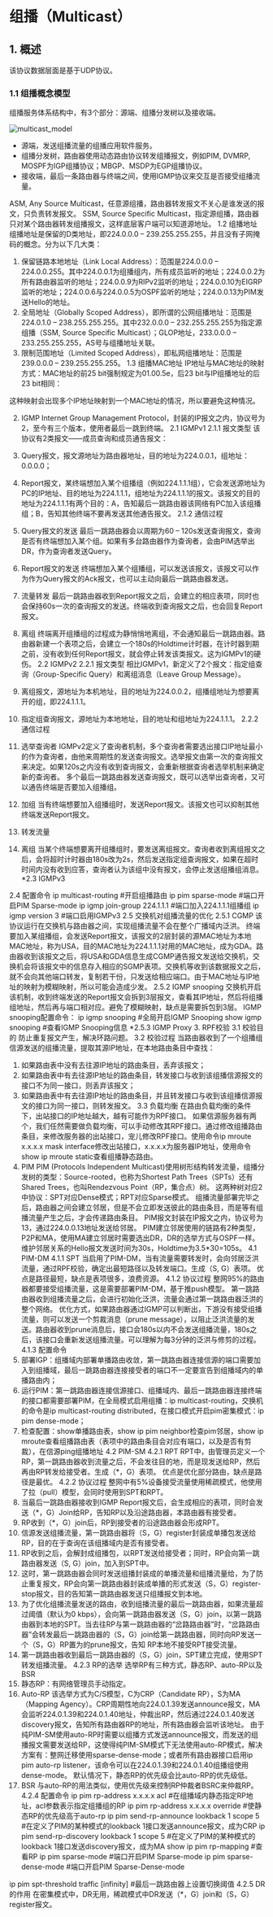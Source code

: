 # 组播（Multicast）
## 1. 概述
该协议数据层面是基于UDP协议。
### 1.1 组播概念模型
组播服务体系结构中，有3个部分：源端、组播分发树以及接收端。

![multicast_model](https://github.com/Minions1128/net_tech_notes/blob/master/img/multicast_model.jpg "multicast_model")
* 源端，发送组播流量的组播应用软件服务。
* 组播分发树，路由器使用动态路由协议转发组播报文，例如PIM, DVMRP, MOSPF为IGP组播协议；MBGP、MSDP为EGP组播协议。
* 接收端，最后一条路由器与终端之间，使用IGMP协议来交互是否接受组播流量。








ASM, Any Source Multicast，任意源组播，路由器转发报文不关心是谁发送的报文，只负责转发报文。
SSM, Source Specific Multicast，指定源组播，路由器只对某个路由器转发组播报文，这样底层客户端可以知道源地址。
1.2 组播地址
组播地址是保留的D类地址，即224.0.0.0 – 239.255.255.255，并且没有子网掩码的概念。分为以下几大类：
1.  保留链路本地地址（Link Local Address）：范围是224.0.0.0 – 224.0.0.255。其中224.0.0.1为组播组内，所有成员监听的地址；224.0.0.2为所有路由器监听的地址；224.0.0.9为RIPv2监听的地址；224.0.0.10为EIGRP监听的地址；224.0.0.6与224.0.0.5为OSPF监听的地址；224.0.0.13为PIM发送Hello的地址。
2.  全局地址（Globally Scoped Address），即所谓的公网组播地址：范围是224.0.1.0 – 238.255.255.255。其中232.0.0.0 – 232.255.255.255为指定源组播（SSM, Source Specific Multicast）；GLOP地址，233.0.0.0 – 233.255.255.255，AS号与组播地址关联。
3.  限制范围地址（Limited Scoped Address），即私网组播地址：范围是239.0.0.0 – 239.255.255.255。
1.3 组播MAC地址
IP地址与MAC地址的映射方式：MAC地址的前25 bit强制规定为01.00.5e，后23 bit与IP组播地址的后23 bit相同：
 
这种映射会出现多个IP地址映射到一个MAC地址的情况，所以要避免这种情况。

2. IGMP
Internet Group Management Protocol，封装的IP报文之内，协议号为2，至今有三个版本，使用者最后一跳到终端。
2.1 IGMPv1
2.1.1 报文类型
该协议有2类报文——成员查询和成员通告报文：
 
1.  Query报文，报文源地址为路由器地址，目的地址为224.0.0.1，组地址：0.0.0.0；
2.  Report报文，某终端想加入某个组播组（例如224.1.1.1组），它会发送源地址为PC的IP地址、目的地址为224.1.1.1，组地址为224.1.1.1的报文。该报文的目的地址为224.1.1.1有两个目的：A，告知最后一跳路由器该网络有PC加入该组播组；B，告知其他终端不要再发送其他通告报文。
2.1.2 通信过程
1. Query报文的发送
最后一跳路由器会以周期为60 – 120s发送查询报文，查询是否有终端想加入某个组。如果有多台路由器作为查询者，会由PIM选举出DR，作为查询者发送Query。
2. Report报文的发送
终端想加入某个组播组，可以发送该报文，该报文可以作为作为Query报文的Ack报文，也可以主动向最后一跳路由器发送。
3. 流量转发
最后一跳路由器收到Report报文之后，会建立的相应表项，同时也会保持60s一次的查询报文的发送。终端收到查询报文之后，也会回复Report报文。
4. 离组
终端离开组播组的过程成为静悄悄地离组，不会通知最后一跳路由器。路由器新建一个表项之后，会建立一个180s的Holdtime计时器，在计时器到期之前，没有收到任何Report报文，就会停止转发该类报文。这为IGMPv1的硬伤。
2.2 IGMPv2
2.2.1 报文类型
相比IGMPv1，新定义了2个报文：指定组查询（Group-Specific Query）和离组消息（Leave Group Message）。
 
 
3. 离组报文，源地址为本机地址，目的地址为224.0.0.2，组播组地址为想要离开的组，即224.1.1.1。
4. 指定组查询报文，源地址为本地地址，目的地址和组地址为224.1.1.1。
2.2.2 通信过程
1. 选举查询者
IGMPv2定义了查询者机制，多个查询者需要选出接口IP地址最小的作为查询者，由他来周期性的发送查询报文。选举报文由第一次的查询报文来决定。如果120s之内没有收到查询报文，会重新根据查询者选举机制来确定新的查询者。
多个最后一跳路由器发送查询报文，既可以选举出查询者，又可以通告终端是否要加入组播组。
2. 加组
当有终端想要加入组播组时，发送Report报文。该报文也可以抑制其他终端发送Report报文。
3. 转发流量
4. 离组
当某个终端想要离开组播组时，要发送离组报文。查询者收到离组报文之后，会将超时计时器由180s改为2s，然后发送指定组查询报文，如果在超时时间内没有收到应答，查询者认为该组中没有报文，会停止发送组播组消息。
*2.3 IGMPv3

 

2.4 配置命令
ip multicast-routing #开启组播路由
ip pim sparse-mode #端口开启PIM Sparse-mode
ip igmp join-group 224.1.1.1 #端口加入224.1.1.1组播组
ip igmp version 3 #端口启用IGMPv3
2.5 交换机对组播流量的优化
2.5.1 CGMP
该协议运行在交换机与路由器之间，实现组播流量不会在整个广播域内泛洪。
终端要加入某组播组，会发送Report报文，该报文的2层封装的源MAC地址为本地MAC地址，称为USA，目的MAC地址为224.1.1.1对用的MAC地址，成为GDA。路由器收到该报文之后，将USA和GDA信息生成CGMP通告报文发送给交换机，交换机会将该报文中的信息存入相应的SGMP表项。交换机等收到该数据报文之后，就不会向其他端口转发，复制若干份，只发送给相应端口。由于MAC地址与IP地址的映射为模糊映射，所以可能会造成少发。
2.5.2 IGMP snooping
交换机开启该机制，收到终端发送的Report报文会拆到3层报文，查看其IP地址，然后将组播组地址，然后再与端口相对应。避免了模糊映射，缺点是需要拆包到3层。
IGMP snooping配置命令：
ip igmp snooping #全局开启IGMP Snooping
show igmp snooping #查看IGMP Snooping信息
*2.5.3 IGMP Proxy
3. RPF校验
3.1 校验目的
防止重复报文产生，解决环路问题。
3.2 校验过程
当路由器收到了一个组播组信源发送的组播流量，提取其源IP地址，在本地路由条目中查找：
1. 如果路由表中没有去往源IP地址的路由条目，丢弃该报文；
2. 如果路由表中有去往源IP地址的路由条目，转发接口与收到该组播信源报文的接口不为同一接口，则丢弃该报文；
3. 如果路由表中有去往源IP地址的路由条目，并且转发接口与收到该组播信源报文的接口为同一接口，则转发报文。
3.3 负载均衡
在路由负载均衡的条件下，出站接口的IP地址越大，越有可能作为RPF接口。
如果信源服务器有两个，我们任然需要做负载均衡，可以手动修改其RPF接口。通过修改组播路由条目，来修改服务器的出站接口，宠儿修改RPF接口。使用命令ip mroute x.x.x.x mask interface修改出站接口，x.x.x.x为服务器IP地址，使用命令show ip mroute static查看组播静态路由。
4. PIM
PIM (Protocols Independent Multicast)使用树形结构转发流量，组播分发树的类型：Source-rooted，也称为Shortest Path Trees（SPTs）还有Shared Trees，也叫Rendezvous Point（RP，集合点）树。
这两种树对应2中协议：SPT对应Dense模式；RPT对应Sparse模式。
组播流量部署完毕之后，路由器之间会建立邻居，但是不会立即发送彼此的路由条目，而是等有组播流量产生之后，才会传递路由条目。
PIM报文封装在IP报文之内，协议号为13，通过224.0.0.13地址发送给邻居。
PIM建立邻居使用的链路有2种类型，P2P和MA，使用MA建立邻居时需要选出DR，DR的选举方式与OSPF一样。维护邻居关系的Hello报文发送时间为30s，Holdtime为3.5*30=105s。
4.1 PIM-DM
4.1.1 SPT
当启用了PIM-DM，当有流量需要转发时，会向邻居泛洪流量，通过RPF校验，确定出最短路径以及转发端口。生成（S, G）表项。
优点是路径最短，缺点是表项很多，浪费资源。
4.1.2 协议过程
整网95%的路由器都要接受组播流量，这是需要部署PIM-DM，基于推push模型。
第一跳路由器收到组播流量之后，会进行初始化泛洪，流量会通过第一跳路由器泛洪的整个网络。
优化方式，如果路由器通过IGMP可以判断出，下游没有接受组播流量，则可以发送一个剪裁消息（prune message），以阻止泛洪流量的发送。路由器收到prune消息后，接口会180s以内不会发送组播流量，180s之后，该接口会重新发送组播流量。可以理解为每3分钟的泛洪与修剪的过程。
4.1.3 配置命令
1. 部署IGP：组播域内部署单播路由收敛，第一跳路由器连接信源的端口需要加入到组播域，最后一跳路由器连接接受者的端口不一定要宣告到组播域内的单播路由内；
2. 运行PIM：第一跳路由器连接信源接口、组播域内、最后一跳路由器连接终端的接口都需要部署PIM，在全局模式启用组播：ip multicast-routing，交换机的命令是ip multicast-routing distributed，在接口模式开启pim密集模式：ip pim dense-mode；
3. 检查配置：show单播路由表，show ip pim neighbor检查pim邻居，show ip mroute查看组播路由表（表项中的路由条目会对应有端口，以及是否有剪裁），在信源ping组播地址
4.2 PIM-SM
4.2.1 RPT
RPT中，由管理员定义一个RP，第一跳路由器收到流量之后，不会发往目的地，而是现发送给RP，然后再由RP转发给接受者。生成（*，G）表项。
优点是优化部分路由，缺点是路径是最优。
4.2.2 协议过程
整网中有5%设备接受流量使用稀疏模式，他使用了拉（pull）模型，会同时使用到SPT和RPT。
1. 当最后一跳路由器接收到IGMP Report报文后，会生成相应的表项，同时会发送（*，G）Join给RP，告知RP以及沿途路由器，本路由器有接受者。
2. RP收到（*，G）join后，RP到接受者的沿途路由器会形成RPT。
3. 信源发送组播流量，第一跳路由器将（S，G）register封装成单播包发送给RP，目的在于查询在该组播域内是否有接受者。
4. RP收到之后，会解封成组播包，以RPT发送给接受者；同时，RP会向第一跳路由器发送（S, G）join，加入到SPT中。
5. 这时，第一跳路由器会同时发送组播封装成的单播流量和组播流量给，为了防止重复报文，RP会向第一跳路由器封装成单播的形式发送（S，G）register-stop报文，目的告知第一跳路由器发送只组播报文到本地。
6. 为了优化组播流量发送的路由，收到组播流量的最后一跳路由器，如果流量超过阈值（默认为0 kbps），会向第一跳路由器发送（S，G）join，以第一跳路由器到本地的SPT。当去往RP与第一跳路由器的“岔路路由器”时，“岔路路由器”会转发最后一跳路由器的（S，G）join给第一跳路由器，同时向RP发送一个（S，G）RP置为的prune报文，告知 RP本地不接受RPT接受流量。
7. 第一跳路由器收到最后一跳路由器的（S，G）join，SPT建立完成，使用SPT转发组播流量。
4.2.3 RP的选举
选举RP有三种方式，静态RP、auto-RP以及BSR
1.  静态RP：有网络管理员手动指定。
2.  Auto-RP
该选举方式为C/S模型，C为CRP（Candidate RP），S为MA（Mapping Agency）。CRP周期性地向224.0.1.39发送announce报文，MA会监听224.0.1.39和224.0.1.40地址，仲裁出RP，然后通过224.0.1.40发送discovery报文，告知所有路由器RP的地址，所有路由器会监听该地址。
由于纯PIM-SM使用auto-RP时需要以组播方式发送announce报文，而发送的组播报文需要发送给RP，这使得纯PIM-SM模式下无法使用auto-RP模式，解决方案有：整网迁移使用sparse-dense-mode；或者所有路由器接口启用ip pim auto-rp listener，该命令可以在224.0.1.39和224.0.1.40组播组使用dense-mode。
默认情况下，静态RP的优先级会比auto-RP的优先级低。
3.  BSR
与auto-RP的用法类似，使用优先级来控制RP仲裁者BSRC来仲裁RP。
4.2.4   配置命令
ip pim rp-address x.x.x.x acl #在组播域内静态指定RP地址，acl参数表示指定组播组的RP
ip pim rp-address x.x.x.x override #使静态RP的优先级高于auto-rp
ip pim send-rp-announce lookback 1 scope 5 #在定义了PIM的某种模式的lookback 1接口发送announce报文，成为CRP
ip pim send-rp-discovery lookback 1 scope 5 #在定义了PIM的某种模式的lookback 1接口发送discovery报文，成为MA
show ip pim rp-mapping #查看RP
ip pim sparse-mode #端口开启PIM Sparse-mode
ip pim sparse-dense-mode #端口开启PIM Sparse-Dense-mode

ip pim spt-threshold traffic [infinity] #最后一跳路由器上设置切换阈值
4.2.5 DR的作用
在密集模式中，DR无用，稀疏模式中DR发送（*，G）join和（S，G）register报文。
